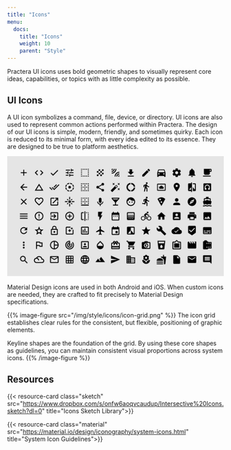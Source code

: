 ```yaml
---
title: "Icons"
menu:
  docs:
    title: "Icons"
    weight: 10
    parent: "Style"
---
```


Practera UI icons uses bold geometric shapes to visually represent core ideas, capabilities, or topics with as little complexity as possible.

## UI Icons

A UI icon symbolizes a command, file, device, or directory. UI icons are also used to represent common actions performed within Practera. The design of our UI icons is simple, modern, friendly, and sometimes quirky. Each icon is reduced to its minimal form, with every idea edited to its essence. They are designed to be true to platform aesthetics.

![Material Design system icons](/img/style/icons/system-icons-design-priniciples-01.png)

Material Design icons are used in both Android and iOS. When custom icons are needed, they are crafted to fit precisely to Material Design specifications.

{{% image-figure src="/img/style/icons/icon-grid.png" %}}
  The icon grid establishes clear rules for the consistent, but flexible, positioning of graphic elements.

  Keyline shapes are the foundation of the grid. By using these core shapes as guidelines, you can maintain consistent visual proportions across system icons. 
{{% /image-figure %}}

## Resources

{{< resource-card class="sketch" src="https://www.dropbox.com/s/onfw6aoqvcaudup/Intersective%20Icons.sketch?dl=0" title="Icons Sketch Library">}}

{{< resource-card class="material" src="https://material.io/design/iconography/system-icons.html" title="System Icon Guidelines">}}